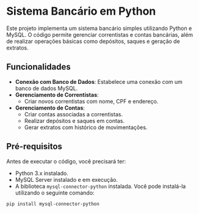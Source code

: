 # Sistema Bancário em Python

Este projeto implementa um sistema bancário simples utilizando Python e MySQL. O código permite gerenciar correntistas e contas bancárias, além de realizar operações básicas como depósitos, saques e geração de extratos.

## Funcionalidades

- **Conexão com Banco de Dados**: Estabelece uma conexão com um banco de dados MySQL.
- **Gerenciamento de Correntistas**:
  - Criar novos correntistas com nome, CPF e endereço.
- **Gerenciamento de Contas**:
  - Criar contas associadas a correntistas.
  - Realizar depósitos e saques em contas.
  - Gerar extratos com histórico de movimentações.

## Pré-requisitos

Antes de executar o código, você precisará ter:

- Python 3.x instalado.
- MySQL Server instalado e em execução.
- A biblioteca `mysql-connector-python` instalada. Você pode instalá-la utilizando o seguinte comando:

```bash
pip install mysql-connector-python
